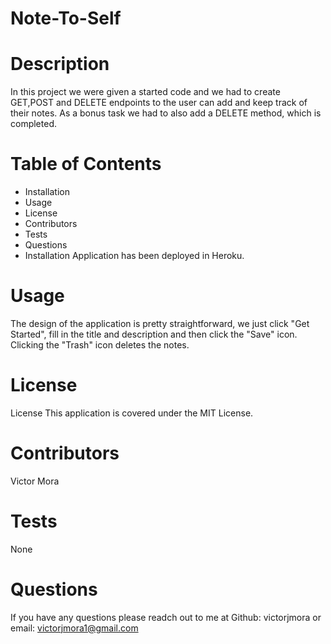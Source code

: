 # Note-To-Self

# Description
In this project we were given a started code and we had to create GET,POST and DELETE endpoints to the user can add and keep track of their notes. As a bonus task we had to also add a DELETE method, which is completed.

# Table of Contents
* Installation
* Usage
* License
* Contributors
* Tests
* Questions
* Installation
Application has been deployed in Heroku.

# Usage
The design of the application is pretty straightforward, we just click "Get Started", fill in the title and description and then click the "Save" icon. Clicking the "Trash" icon deletes the notes.

# License
License This application is covered under the MIT License.

# Contributors
Victor Mora


# Tests
None

# Questions 
If you have any questions please readch out to me at Github: victorjmora or email: victorjmora1@gmail.com